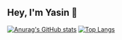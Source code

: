 ## Hey, I'm Yasin 👋

[![Anurag's GitHub stats](https://github-readme-stats.vercel.app/api?username=ycnaz&show_icons=true&theme=radical&hide=prs,issues,contribs)](https://github.com/anuraghazra/github-readme-stats)
[![Top Langs](https://github-readme-stats.vercel.app/api/top-langs/?username=ycnaz&size_weight=0.5&count_weight=0.5&layout=compact)](https://github.com/anuraghazra/github-readme-stats)
